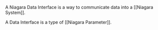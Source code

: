 A Niagara Data Interface is a way to communicate data into a [[Niagara System]].

A Data Interface is a type of [[Niagara Parameter]].
